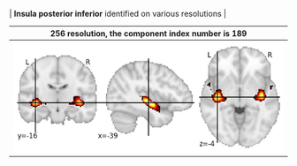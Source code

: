 


| **Insula posterior inferior** identified on various resolutions |

| 256 resolution, the component index number is 189|  
|:---:|  
| ![Component 256](../256/final/189.jpg "From component 256: Insula posterior inferior") |